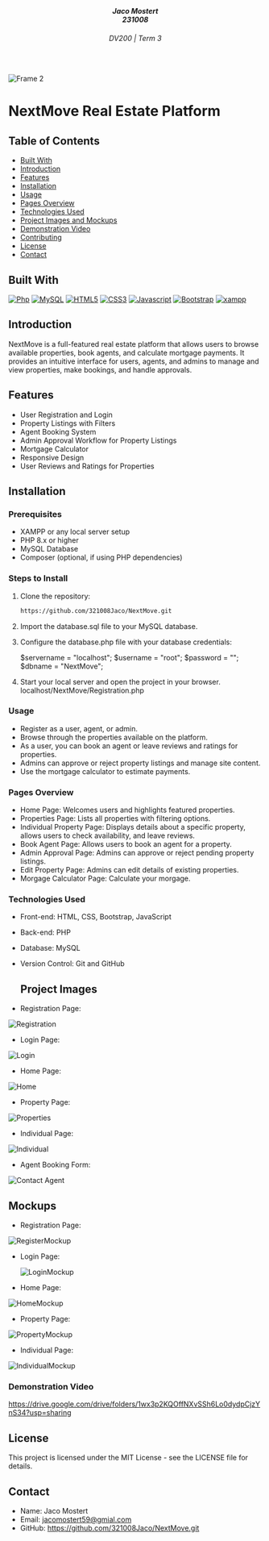 <h5 align="center" style="padding:0;margin:0;">Jaco Mostert</h5>
<h5 align="center" style="padding:0;margin:0;">231008</h5>
<h6 align="center">DV200 | Term 3</h6>
</br>
<p align="center">

![Frame 2](https://github.com/user-attachments/assets/62a6c126-808b-4050-806b-9bcb6bf0e857)

# NextMove Real Estate Platform

## Table of Contents
- [Built With](#built_with)
- [Introduction](#introduction)
- [Features](#features)
- [Installation](#installation)
- [Usage](#usage)
- [Pages Overview](#pages-overview)
- [Technologies Used](#technologies-used)
- [Project Images and Mockups](#project-images-and-mockups)
- [Demonstration Video](#demonstration-video)
- [Contributing](#contributing)
- [License](#license)
- [Contact](#contact)

## Built With

[![Php]( https://img.shields.io/badge/PHP-001440?style=for-the-badge&logo=php&logoColor=#777BB4)](https://www.php.net/docs.php)
[![MySQL]( https://img.shields.io/badge/MYSQL-5B5B5B?style=for-the-badge&logo=mysql&logoColor=white)](https://www.php.net/docs.php)
[![HTML5](https://img.shields.io/badge/HTML-e34c26?style=for-the-badge&logo=html5&logoColor=white)](https://html.spec.whatwg.org/multipage/)
[![CSS3](https://img.shields.io/badge/CSS-563d7c?style=for-the-badge&logo=css3&logoColor=white)](https://developer.mozilla.org/en-US/docs/Web/CSS)
[![Javascript](https://img.shields.io/badge/Javascript-323330?style=for-the-badge&logo=javascript&logoColor=F7DF1E)](https://www.javascript.com/)
[![Bootstrap](https://img.shields.io/badge/Bootstrap-563D7C?style=for-the-badge&logo=bootstrap&logoColor=white)](https://getbootstrap.com/)
[![xampp]( https://img.shields.io/badge/xampp-750000?style=for-the-badge&logo=xampp&logoColor=#FB7A24)](https://www.php.net/docs.php)

## Introduction
NextMove is a full-featured real estate platform that allows users to browse available properties, book agents, and calculate mortgage payments. It provides an intuitive interface for users, agents, and admins to manage and view properties, make bookings, and handle approvals.

## Features
- User Registration and Login
- Property Listings with Filters
- Agent Booking System
- Admin Approval Workflow for Property Listings
- Mortgage Calculator
- Responsive Design
- User Reviews and Ratings for Properties

## Installation
### Prerequisites

- XAMPP or any local server setup
- PHP 8.x or higher
- MySQL Database
- Composer (optional, if using PHP dependencies)

### Steps to Install

1. Clone the repository:

   ```bash
   https://github.com/321008Jaco/NextMove.git

3. Import the database.sql file to your MySQL database.
4. Configure the database.php file with your database credentials:

    $servername = "localhost";
    $username = "root";
    $password = "";
    $dbname = "NextMove";

5. Start your local server and open the project in your browser. localhost/NextMove/Registration.php

### Usage

- Register as a user, agent, or admin.
- Browse through the properties available on the platform.
- As a user, you can book an agent or leave reviews and ratings for properties.
- Admins can approve or reject property listings and manage site content.
- Use the mortgage calculator to estimate payments.

### Pages Overview

- Home Page: Welcomes users and highlights featured properties.
- Properties Page: Lists all properties with filtering options.
- Individual Property Page: Displays details about a specific property, allows users to check availability, and leave reviews.
- Book Agent Page: Allows users to book an agent for a property.
- Admin Approval Page: Admins can approve or reject pending property listings.
- Edit Property Page: Admins can edit details of existing properties.
- Morgage Calculator Page: Calculate your morgage.

### Technologies Used

- Front-end: HTML, CSS, Bootstrap, JavaScript
- Back-end: PHP
- Database: MySQL
- Version Control: Git and GitHub

  ## Project Images

- Registration Page:

![Registration](https://github.com/user-attachments/assets/f5f1170f-4197-4635-ae4f-8f995b74cf9a)


- Login Page:

![Login](https://github.com/user-attachments/assets/38b5e0fd-cb59-444a-8354-7eabb87876bf)

- Home Page:

![Home](https://github.com/user-attachments/assets/d24b439b-56a7-4c1c-a98f-f76ed161ed21)

- Property Page:

![Properties](https://github.com/user-attachments/assets/6793a9ed-bfa4-47ac-a0f9-bcedb9de5f6c)

- Individual Page:

![Individual](https://github.com/user-attachments/assets/cacaa488-1d84-4d5e-85f4-a2a386aaecfb)

- Agent Booking Form:
  
![Contact Agent](https://github.com/user-attachments/assets/c690f11b-a165-4141-bf18-5191de2934e6)

## Mockups

- Registration Page:

![RegisterMockup](https://github.com/user-attachments/assets/2f3add61-c7e6-467d-998e-b79db75eef18)

- Login Page:

  ![LoginMockup](https://github.com/user-attachments/assets/5aef1b3f-be59-4253-b3b2-9ada76b578b6)

- Home Page:

![HomeMockup](https://github.com/user-attachments/assets/bdcfffe2-e8d5-4da9-b9c3-8dd01af749ee)

- Property Page:

![PropertyMockup](https://github.com/user-attachments/assets/a2de3122-6742-48aa-ac6e-dc7f92a309b6)

- Individual Page:

![IndividualMockup](https://github.com/user-attachments/assets/2a132321-221b-4017-9556-d31431dad21e)

### Demonstration Video

https://drive.google.com/drive/folders/1wx3p2KQOffNXvSSh6Lo0dydpCjzYnS34?usp=sharing

## License

This project is licensed under the MIT License - see the LICENSE file for details.

## Contact

- Name: Jaco Mostert
- Email: jacomostert59@gmial.com
- GitHub: https://github.com/321008Jaco/NextMove.git
